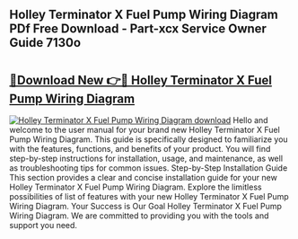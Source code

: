 ## Holley Terminator X Fuel Pump Wiring Diagram PDf Free Download - Part-xcx Service Owner Guide 7130o

# <h2><a href="http://dfmvfu.blite.top/?on=Holley+Terminator+X+Fuel+Pump+Wiring+Diagram">🔗Download New 👉🔴 Holley Terminator X Fuel Pump Wiring Diagram</a></h2>

[![Holley Terminator X Fuel Pump Wiring Diagram download](https://i.imgur.com/lujVjoI.png)](http://dfmvfu.blite.top/?on=Holley+Terminator+X+Fuel+Pump+Wiring+Diagram)
Hello and welcome to the user manual for your brand new Holley Terminator X Fuel Pump Wiring Diagram. This guide is specifically designed to familiarize you with the features, functions, and benefits of your product. You will find step-by-step instructions for installation, usage, and maintenance, as well as troubleshooting tips for common issues. Step-by-Step Installation Guide This section provides a clear and concise installation guide for your new Holley Terminator X Fuel Pump Wiring Diagram. Explore the limitless possibilities of list of features with your new Holley Terminator X Fuel Pump Wiring Diagram. Your Success is Our Goal Holley Terminator X Fuel Pump Wiring Diagram. We are committed to providing you with the tools and support you need.
